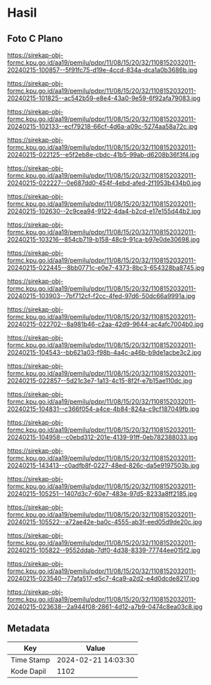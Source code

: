 # Hasil

## Foto C Plano

https://sirekap-obj-formc.kpu.go.id/aa19/pemilu/pdpr/11/08/15/20/32/1108152032011-20240215-100857--5f91fc75-d19e-4ccd-834a-dca1a0b3686b.jpg

https://sirekap-obj-formc.kpu.go.id/aa19/pemilu/pdpr/11/08/15/20/32/1108152032011-20240215-101825--ac542b59-e8e4-43a0-9e59-6f92afa79083.jpg

https://sirekap-obj-formc.kpu.go.id/aa19/pemilu/pdpr/11/08/15/20/32/1108152032011-20240215-102133--ecf79218-66cf-4d6a-a09c-5274aa58a72c.jpg

https://sirekap-obj-formc.kpu.go.id/aa19/pemilu/pdpr/11/08/15/20/32/1108152032011-20240215-022125--e5f2eb8e-cbdc-41b5-99ab-d6208b36f3f4.jpg

https://sirekap-obj-formc.kpu.go.id/aa19/pemilu/pdpr/11/08/15/20/32/1108152032011-20240215-022227--0e687dd0-454f-4ebd-afed-2f1953b434b0.jpg

https://sirekap-obj-formc.kpu.go.id/aa19/pemilu/pdpr/11/08/15/20/32/1108152032011-20240215-102630--2c9cea94-9122-4da4-b2cd-e17e155d44b2.jpg

https://sirekap-obj-formc.kpu.go.id/aa19/pemilu/pdpr/11/08/15/20/32/1108152032011-20240215-103216--854cb719-b158-48c9-91ca-b97e0de30698.jpg

https://sirekap-obj-formc.kpu.go.id/aa19/pemilu/pdpr/11/08/15/20/32/1108152032011-20240215-022445--8bb0771c-e0e7-4373-8bc3-654328ba8745.jpg

https://sirekap-obj-formc.kpu.go.id/aa19/pemilu/pdpr/11/08/15/20/32/1108152032011-20240215-103903--7bf712cf-f2cc-4fed-97d6-50dc66a9991a.jpg

https://sirekap-obj-formc.kpu.go.id/aa19/pemilu/pdpr/11/08/15/20/32/1108152032011-20240215-022702--8a981b46-c2aa-42d9-9644-ac4afc7004b0.jpg

https://sirekap-obj-formc.kpu.go.id/aa19/pemilu/pdpr/11/08/15/20/32/1108152032011-20240215-104543--bb621a03-f98b-4a4c-a46b-b9de1acbe3c2.jpg

https://sirekap-obj-formc.kpu.go.id/aa19/pemilu/pdpr/11/08/15/20/32/1108152032011-20240215-022857--5d21c3e7-1a13-4c15-8f2f-e7b15ae110dc.jpg

https://sirekap-obj-formc.kpu.go.id/aa19/pemilu/pdpr/11/08/15/20/32/1108152032011-20240215-104831--c366f054-a4ce-4b84-824a-c9cf187049fb.jpg

https://sirekap-obj-formc.kpu.go.id/aa19/pemilu/pdpr/11/08/15/20/32/1108152032011-20240215-104958--c0ebd312-201e-4139-91ff-0eb782388033.jpg

https://sirekap-obj-formc.kpu.go.id/aa19/pemilu/pdpr/11/08/15/20/32/1108152032011-20240215-143413--c0adfb8f-0227-48ed-826c-da5e9197503b.jpg

https://sirekap-obj-formc.kpu.go.id/aa19/pemilu/pdpr/11/08/15/20/32/1108152032011-20240215-105251--1407d3c7-60e7-483e-97d5-8233a8ff2185.jpg

https://sirekap-obj-formc.kpu.go.id/aa19/pemilu/pdpr/11/08/15/20/32/1108152032011-20240215-105522--a72ae42e-ba0c-4555-ab3f-eed05d9de20c.jpg

https://sirekap-obj-formc.kpu.go.id/aa19/pemilu/pdpr/11/08/15/20/32/1108152032011-20240215-105822--9552ddab-7df0-4d38-8339-77744ee015f2.jpg

https://sirekap-obj-formc.kpu.go.id/aa19/pemilu/pdpr/11/08/15/20/32/1108152032011-20240215-023540--77afa517-e5c7-4ca9-a2d2-e4d0dcde8217.jpg

https://sirekap-obj-formc.kpu.go.id/aa19/pemilu/pdpr/11/08/15/20/32/1108152032011-20240215-023638--2a944f08-2861-4d12-a7b9-0474c8ea03c8.jpg


## Metadata

| Key        | Value               |
| ---------- | ------------------- |
| Time Stamp | 2024-02-21 14:03:30 |
| Kode Dapil | 1102                |




